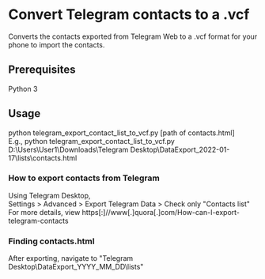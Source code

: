 # Convert Telegram contacts to a .vcf

Converts the contacts exported from Telegram Web to a .vcf format for your phone to import the contacts.

## Prerequisites

Python 3

## Usage

python telegram_export_contact_list_to_vcf.py [path of contacts.html]<br>
E.g., python telegram_export_contact_list_to_vcf.py D:\Users\User1\Downloads\Telegram Desktop\DataExport_2022-01-17\lists\contacts.html

### How to export contacts from Telegram

Using Telegram Desktop, <br>
Settings > Advanced > Export Telegram Data > Check only "Contacts list"<br>
For more details, view https[:]//www[.]quora[.]com/How-can-I-export-telegram-contacts

### Finding contacts.html

After exporting, navigate to "Telegram Desktop\DataExport_YYYY_MM_DD\lists"
